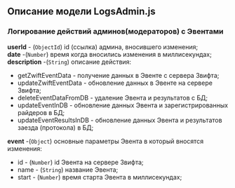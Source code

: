 ## Описание модели LogsAdmin.js

### Логирование действий админов(модераторов) с Эвентами

**userId** - (`ObjectId`) id (ссылка) админа, вносившего изменения;  
**date** -(`Number`) время когда вносились изменения в миллисекундах;  
**description** -(`String`) описание действия:

- getZwiftEventData - получение данных в Эвенте с сервера Звифта;
- updateZwiftEventData - обновление данных в Эвенте на сервере Звифта;
- deleteEventDataFromDB - удаление Эвента и результатов с БД;
- updateEventInDB - обновление данных Эвента и зарегистрированных райдеров в БД;
- updateEventResultsInDB - обновление данных Эвента и результатов заезда (протокола) в БД;

**event** -(`Object`) основные параметры Эвента в который вносятся изменения:

- id - (`Number`) id Эвента на сервере Звифта;
- name - (`String`) название Эвента;
- start - (`Number`) время старта Эвента в миллисекундах;
